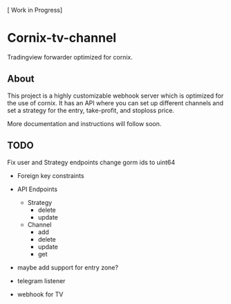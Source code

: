 [ Work in Progress]
# Cornix-tv-channel
Tradingview forwarder optimized for cornix.

## About
This project is a highly customizable webhook server which is optimized for the use of cornix. It has an API where you can set up different channels and set a strategy for the entry, take-profit, and stoploss price.

More documentation and instructions will follow soon.

## TODO

Fix user and Strategy endpoints
change gorm ids to uint64

- Foreign key constraints

- API Endpoints
  - Strategy 
    - delete 
    - update
  - Channel 
    - add 
    - delete
    - update
    - get

- maybe add support for entry zone?

- telegram listener

- webhook for TV
